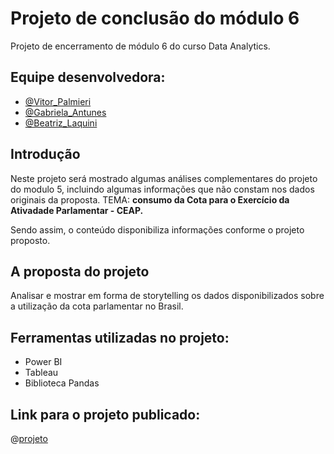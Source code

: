 # Projeto de conclusão do módulo 6

Projeto de encerramento de módulo 6  do curso Data Analytics.

## Equipe desenvolvedora:

- [@Vitor_Palmieri](https://github.com/vitor-hugo-p-7529162b)
- [@Gabriela_Antunes](https://github.com/gabigarrafinha)
- [@Beatriz_Laquini](https://github.com/laquinib)

## Introdução

Neste projeto será mostrado algumas análises complementares do projeto do modulo 5, incluindo algumas informações que não constam nos dados originais da proposta.
TEMA: **consumo da Cota para o Exercício da Ativadade Parlamentar - CEAP.**

Sendo assim, o conteúdo disponibiliza informações conforme o projeto proposto.

## A proposta do projeto

Analisar e mostrar em forma de storytelling os dados disponibilizados sobre a utilização da cota parlamentar no Brasil. 

## Ferramentas utilizadas no projeto: 

- Power BI
- Tableau
- Biblioteca Pandas

## Link para o projeto publicado:
@[projeto](https://app.powerbi.com/view?r=eyJrIjoiZDAwNzAwZmQtMmQyNy00YTZjLWE4NGEtMTM5YmY3ZjlkMWM3IiwidCI6IjAyMWViNDgzLTEyMWItNDA2Mi1iZWYyLWRiZTdlMTU4YmY2MCJ9&pageName=ReportSectione35524a6ef7714de4cea)
 
